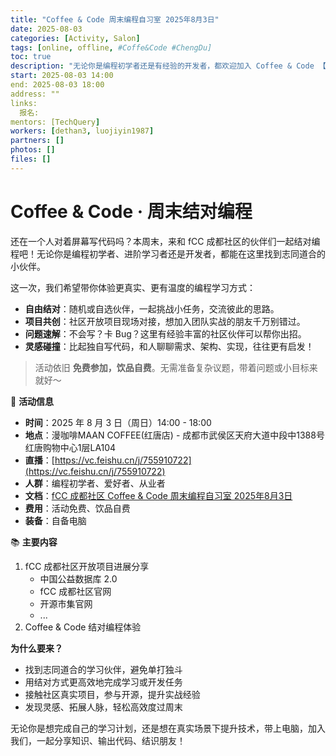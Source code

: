 ```yaml
---
title: "Coffee & Code 周末编程自习室 2025年8月3日"
date: 2025-08-03
categories: [Activity, Salon]
tags: [online, offline, #Coffe&Code #ChengDu]
toc: true
description: "无论你是编程初学者还是有经验的开发者，都欢迎加入 Coffee & Code 【周末编程自习室】"
start: 2025-08-03 14:00
end: 2025-08-03 18:00
address: ""
links:
  报名: 
mentors: [TechQuery]
workers: [dethan3, luojiyin1987]
partners: []
photos: []
files: []
---
```


# Coffee & Code · 周末结对编程

还在一个人对着屏幕写代码吗？本周末，来和 fCC 成都社区的伙伴们一起结对编程吧！无论你是编程初学者、进阶学习者还是开发者，都能在这里找到志同道合的小伙伴。

这一次，我们希望带你体验更真实、更有温度的编程学习方式：

* **自由结对**：随机或自选伙伴，一起挑战小任务，交流彼此的思路。
* **项目共创**：社区开放项目现场对接，想加入团队实战的朋友千万别错过。
* **问题速解**：不会写？卡 Bug？这里有经验丰富的社区伙伴可以帮你出招。
* **灵感碰撞**：比起独自写代码，和人聊聊需求、架构、实现，往往更有启发！

> 活动依旧 **免费参加，饮品自费**。无需准备复杂议题，带着问题或小目标来就好～

📍 **活动信息**

* **时间**：2025 年 8 月 3 日（周日）14:00 - 18:00
* **地点**：漫咖啡MAAN COFFEE(红唐店) - 成都市武侯区天府大道中段中1388号红唐购物中心1层LA104
* **直播**：[https://vc.feishu.cn/j/755910722](https://vc.feishu.cn/j/755910722)
* **人群**：编程初学者、爱好者、从业者
* **文档**：[fCC 成都社区 Coffee & Code 周末编程自习室 2025年8月3日](https://open-source-bazaar.feishu.cn/wiki/MYXWwYdfRiLhSfkdS9ocdE86n48)
* **费用**：活动免费、饮品自费
* **装备**：自备电脑

📚 **主要内容**

1. fCC 成都社区开放项目进展分享
    - 中国公益数据库 2.0
    - fCC 成都社区官网
    - 开源市集官网
    - ...
2. Coffee & Code 结对编程体验

**为什么要来？**

* 找到志同道合的学习伙伴，避免单打独斗
* 用结对方式更高效地完成学习或开发任务
* 接触社区真实项目，参与开源，提升实战经验
* 发现灵感、拓展人脉，轻松高效度过周末

无论你是想完成自己的学习计划，还是想在真实场景下提升技术，带上电脑，加入我们，一起分享知识、输出代码、结识朋友！
